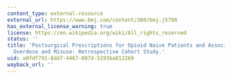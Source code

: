 ```yaml
---
content_type: external-resource
external_url: https://www.bmj.com/content/360/bmj.j5790
has_external_license_warning: true
license: https://en.wikipedia.org/wiki/All_rights_reserved
status: ''
title: 'Postsurgical Prescriptions for Opioid Naive Patients and Association With
  Overdose and Misuse: Retrospective Cohort Study.'
uid: a0fdf791-8dd7-4467-807d-5193ba812269
wayback_url: ''
---
```

